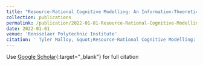 ```yaml
---
title: "Resource-Rational Cognitive Modelling: An Information-Theoretic Approach"
collection: publications
permalink: /publication/2022-01-01-Resource-Rational-Cognitive-Modelling-An-Information-Theoretic-Approach
date: 2022-01-01
venue: 'Rensselaer Polytechnic Institute'
citation: ' Tyler Malloy, &quot;Resource-Rational Cognitive Modelling: An Information-Theoretic Approach.&quot; Rensselaer Polytechnic Institute, 2022.'
---
```

Use [Google Scholar](https://scholar.google.com/scholar?q=Resource+Rational+Cognitive+Modelling:+An+Information+Theoretic+Approach){:target="_blank"} for full citation